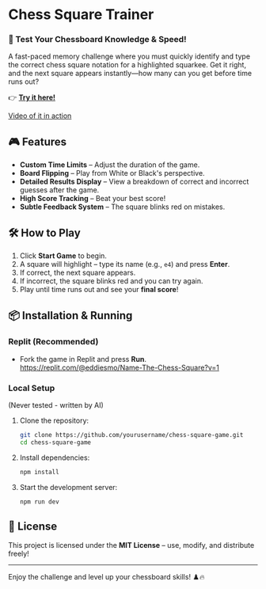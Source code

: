 # Chess Square Trainer

### 🚀 Test Your Chessboard Knowledge & Speed!
A fast-paced memory challenge where you must quickly identify and type the correct chess square notation for a highlighted squarkee. Get it right, and the next square appears instantly—how many can you get before time runs out?

👉 **[Try it here!](https://chess-square-trainer.replit.app/)**

[Video of it in action](https://www.loom.com/share/cc63818aae5a447293755f6a02d5a97f)

## 🎮 Features
- **Custom Time Limits** – Adjust the duration of the game.
- **Board Flipping** – Play from White or Black's perspective.
- **Detailed Results Display** – View a breakdown of correct and incorrect guesses after the game.
- **High Score Tracking** – Beat your best score!
- **Subtle Feedback System** – The square blinks red on mistakes.

## 🛠️ How to Play
1. Click **Start Game** to begin.
2. A square will highlight – type its name (e.g., `e4`) and press **Enter**.
3. If correct, the next square appears.
4. If incorrect, the square blinks red and you can try again.
5. Play until time runs out and see your **final score**!

## 📦 Installation & Running
### **Replit (Recommended)**
- Fork the game in Replit and press **Run**. https://replit.com/@eddiesmo/Name-The-Chess-Square?v=1

### **Local Setup**
(Never tested - written by AI)
1. Clone the repository:
   ```sh
   git clone https://github.com/yourusername/chess-square-game.git
   cd chess-square-game
   ```
2. Install dependencies:
   ```sh
   npm install
   ```
3. Start the development server:
   ```sh
   npm run dev
   ```

## 📜 License
This project is licensed under the **MIT License** – use, modify, and distribute freely!

---

Enjoy the challenge and level up your chessboard skills! ♟️🔥

